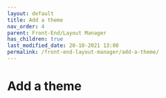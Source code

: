 ```yaml
---
layout: default
title: Add a theme
nav_order: 4
parent: Front-End/Layout Manager
has_children: true
last_modified_date: 20-10-2021 13:00
permalink: /front-end-layout-manager/add-a-theme/
---
```


# Add a theme